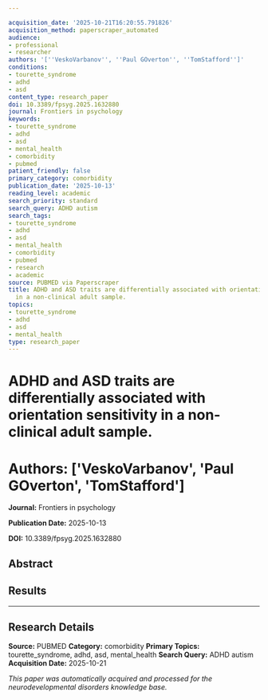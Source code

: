 ```yaml
---

acquisition_date: '2025-10-21T16:20:55.791826'
acquisition_method: paperscraper_automated
audience:
- professional
- researcher
authors: '[''VeskoVarbanov'', ''Paul GOverton'', ''TomStafford'']'
conditions:
- tourette_syndrome
- adhd
- asd
content_type: research_paper
doi: 10.3389/fpsyg.2025.1632880
journal: Frontiers in psychology
keywords:
- tourette_syndrome
- adhd
- asd
- mental_health
- comorbidity
- pubmed
patient_friendly: false
primary_category: comorbidity
publication_date: '2025-10-13'
reading_level: academic
search_priority: standard
search_query: ADHD autism
search_tags:
- tourette_syndrome
- adhd
- asd
- mental_health
- comorbidity
- pubmed
- research
- academic
source: PUBMED via Paperscraper
title: ADHD and ASD traits are differentially associated with orientation sensitivity
  in a non-clinical adult sample.
topics:
- tourette_syndrome
- adhd
- asd
- mental_health
type: research_paper
---
```




# ADHD and ASD traits are differentially associated with orientation sensitivity in a non-clinical adult sample.

# **Authors:** ['VeskoVarbanov', 'Paul GOverton', 'TomStafford']

**Journal:** Frontiers in psychology

**Publication Date:** 2025-10-13

**DOI:** 10.3389/fpsyg.2025.1632880

## Abstract

## Results

---

## Research Details

**Source:** PUBMED
**Category:** comorbidity
**Primary Topics:** tourette_syndrome, adhd, asd, mental_health
**Search Query:** ADHD autism
**Acquisition Date:** 2025-10-21

*This paper was automatically acquired and processed for the neurodevelopmental disorders knowledge base.*
